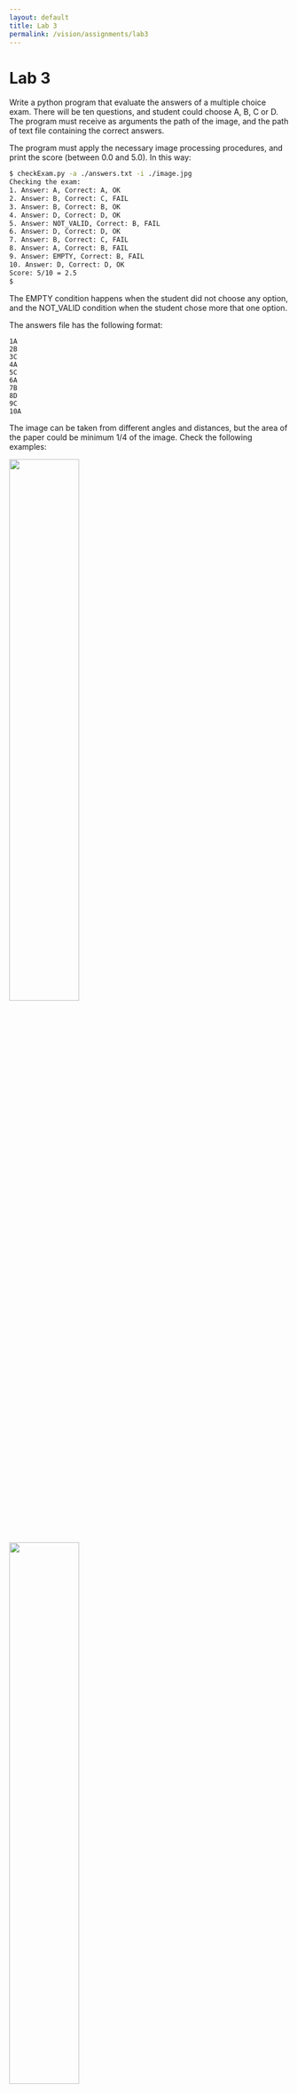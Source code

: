 ```yaml
---
layout: default
title: Lab 3
permalink: /vision/assignments/lab3
---
```


# Lab 3

Write a python program that evaluate the answers of a multiple choice exam. There will be ten questions, and student could choose A, B, C or D. The program must receive as arguments the path of the image, and the path of text file containing the correct answers.

The program must apply the necessary image processing procedures, and print the score (between 0.0 and 5.0). In this way:

``` bash
$ checkExam.py -a ./answers.txt -i ./image.jpg
Checking the exam:
1. Answer: A, Correct: A, OK
2. Answer: B, Correct: C, FAIL
3. Answer: B, Correct: B, OK
4. Answer: D, Correct: D, OK
5. Answer: NOT_VALID, Correct: B, FAIL
6. Answer: D, Correct: D, OK
7. Answer: B, Correct: C, FAIL
8. Answer: A, Correct: B, FAIL
9. Answer: EMPTY, Correct: B, FAIL
10. Answer: D, Correct: D, OK
Score: 5/10 = 2.5
$
```

The EMPTY condition happens when the student did not choose any option, and the NOT_VALID condition when the student chose more that one option.

The answers file has the following format:

```
1A
2B
3C
4A
5C
6A
7B
8D
9C
10A
```

The image can be taken from different angles and distances, but the area of the paper could be minimum 1/4 of the image. Check the following examples:

<div class="picture">
  <img style="width:50%;" src ="/cstopics/assets/img/vision/lab3_1.jpg" />
  <img style="width:50%;" src ="/cstopics/assets/img/vision/lab3_2.jpg" />
  <img style="width:50%;" src ="/cstopics/assets/img/vision/lab3_3.jpg" />
  <img style="width:50%;" src ="/cstopics/assets/img/vision/lab3_4.jpg" />
  <img style="width:50%;" src ="/cstopics/assets/img/vision/lab3_5.jpg" />
</div>



Create a new **private** Bitbucket repository named *"2018_2_av_lab3_Lastname1Firstname1_Lastname2Firstname2"* (E.g. *"2018_2_av_lab3_CamachoCamilo_SuarezYeison"*),  share it with the account *"camilocamachousta"*. Inside it  add all your lab files.

When the homework is ready, download the repository as a *.zip* file and upload it to the appropriate link in moodle.

Deadline: Oct 2

